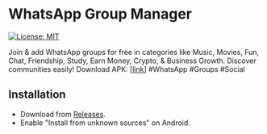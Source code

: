 # WhatsApp Group Manager
[![License: MIT](https://img.shields.io/badge/License-MIT-yellow.svg)](https://opensource.org/licenses/MIT)

Join & add WhatsApp groups for free in categories like Music, Movies, Fun, Chat, Friendship, Study, Earn Money, Crypto, & Business Growth. Discover communities easily! Download APK: [[link](https://bit.ly/3VA2Gqj)] #WhatsApp #Groups #Social

## Installation
- Download from [Releases](https://github.com/johnvone100/whatsapp-group-manager/releases).
- Enable "Install from unknown sources" on Android.
